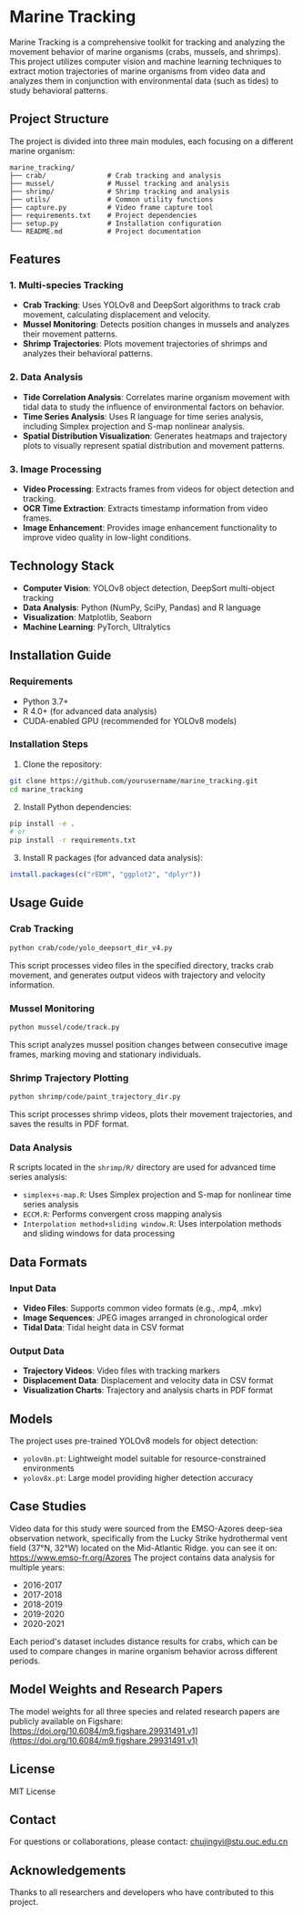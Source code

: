 # Marine Tracking

Marine Tracking is a comprehensive toolkit for tracking and analyzing the movement behavior of marine organisms (crabs, mussels, and shrimps). This project utilizes computer vision and machine learning techniques to extract motion trajectories of marine organisms from video data and analyzes them in conjunction with environmental data (such as tides) to study behavioral patterns.

## Project Structure

The project is divided into three main modules, each focusing on a different marine organism:

```
marine_tracking/
├── crab/               # Crab tracking and analysis
├── mussel/             # Mussel tracking and analysis
├── shrimp/             # Shrimp tracking and analysis
├── utils/              # Common utility functions
├── capture.py          # Video frame capture tool
├── requirements.txt    # Project dependencies
├── setup.py            # Installation configuration
└── README.md           # Project documentation
```

## Features

### 1. Multi-species Tracking

- **Crab Tracking**: Uses YOLOv8 and DeepSort algorithms to track crab movement, calculating displacement and velocity.
- **Mussel Monitoring**: Detects position changes in mussels and analyzes their movement patterns.
- **Shrimp Trajectories**: Plots movement trajectories of shrimps and analyzes their behavioral patterns.

### 2. Data Analysis

- **Tide Correlation Analysis**: Correlates marine organism movement with tidal data to study the influence of environmental factors on behavior.
- **Time Series Analysis**: Uses R language for time series analysis, including Simplex projection and S-map nonlinear analysis.
- **Spatial Distribution Visualization**: Generates heatmaps and trajectory plots to visually represent spatial distribution and movement patterns.

### 3. Image Processing

- **Video Processing**: Extracts frames from videos for object detection and tracking.
- **OCR Time Extraction**: Extracts timestamp information from video frames.
- **Image Enhancement**: Provides image enhancement functionality to improve video quality in low-light conditions.

## Technology Stack

- **Computer Vision**: YOLOv8 object detection, DeepSort multi-object tracking
- **Data Analysis**: Python (NumPy, SciPy, Pandas) and R language
- **Visualization**: Matplotlib, Seaborn
- **Machine Learning**: PyTorch, Ultralytics

## Installation Guide

### Requirements

- Python 3.7+
- R 4.0+ (for advanced data analysis)
- CUDA-enabled GPU (recommended for YOLOv8 models)

### Installation Steps

1. Clone the repository:

```bash
git clone https://github.com/yourusername/marine_tracking.git
cd marine_tracking
```

2. Install Python dependencies:

```bash
pip install -e .
# or
pip install -r requirements.txt
```

3. Install R packages (for advanced data analysis):

```R
install.packages(c("rEDM", "ggplot2", "dplyr"))
```

## Usage Guide

### Crab Tracking

```bash
python crab/code/yolo_deepsort_dir_v4.py
```

This script processes video files in the specified directory, tracks crab movement, and generates output videos with trajectory and velocity information.

### Mussel Monitoring

```bash
python mussel/code/track.py
```

This script analyzes mussel position changes between consecutive image frames, marking moving and stationary individuals.

### Shrimp Trajectory Plotting

```bash
python shrimp/code/paint_trajectory_dir.py
```

This script processes shrimp videos, plots their movement trajectories, and saves the results in PDF format.

### Data Analysis

R scripts located in the `shrimp/R/` directory are used for advanced time series analysis:

- `simplex+s-map.R`: Uses Simplex projection and S-map for nonlinear time series analysis
- `ECCM.R`: Performs convergent cross mapping analysis
- `Interpolation method+sliding window.R`: Uses interpolation methods and sliding windows for data processing

## Data Formats

### Input Data

- **Video Files**: Supports common video formats (e.g., .mp4, .mkv)
- **Image Sequences**: JPEG images arranged in chronological order
- **Tidal Data**: Tidal height data in CSV format

### Output Data

- **Trajectory Videos**: Video files with tracking markers
- **Displacement Data**: Displacement and velocity data in CSV format
- **Visualization Charts**: Trajectory and analysis charts in PDF format

## Models

The project uses pre-trained YOLOv8 models for object detection:

- `yolov8n.pt`: Lightweight model suitable for resource-constrained environments
- `yolov8x.pt`: Large model providing higher detection accuracy

## Case Studies
Video data for this study were sourced from the EMSO-Azores deep-sea observation network, specifically from the Lucky Strike hydrothermal vent field (37°N, 32°W) located on the Mid-Atlantic Ridge. you can see it on: https://www.emso-fr.org/Azores
The project contains data analysis for multiple years:

- 2016-2017
- 2017-2018
- 2018-2019
- 2019-2020
- 2020-2021

Each period's dataset includes distance results for crabs, which can be used to compare changes in marine organism behavior across different periods.

## Model Weights and Research Papers

The model weights for all three species and related research papers are publicly available on Figshare:
[https://doi.org/10.6084/m9.figshare.29931491.v1](https://doi.org/10.6084/m9.figshare.29931491.v1)


## License

MIT License

## Contact

For questions or collaborations, please contact: chujingyi@stu.ouc.edu.cn

## Acknowledgements

Thanks to all researchers and developers who have contributed to this project.

